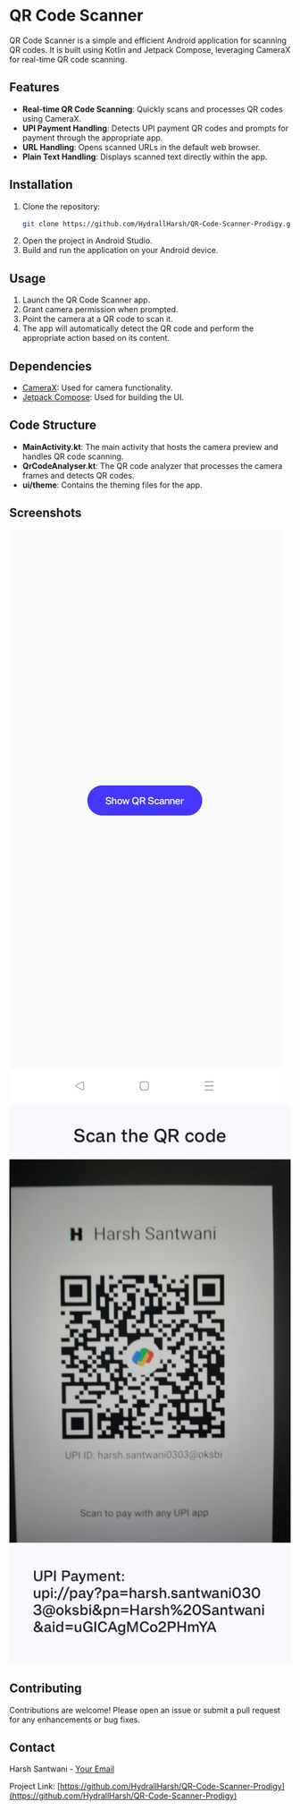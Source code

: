 # QR Code Scanner 

QR Code Scanner is a simple and efficient Android application for scanning QR codes. It is built using Kotlin and Jetpack Compose, leveraging CameraX for real-time QR code scanning.

## Features

- **Real-time QR Code Scanning**: Quickly scans and processes QR codes using CameraX.
- **UPI Payment Handling**: Detects UPI payment QR codes and prompts for payment through the appropriate app.
- **URL Handling**: Opens scanned URLs in the default web browser.
- **Plain Text Handling**: Displays scanned text directly within the app.

## Installation

1. Clone the repository:
    ```sh
    git clone https://github.com/HydrallHarsh/QR-Code-Scanner-Prodigy.git
    ```
2. Open the project in Android Studio.
3. Build and run the application on your Android device.

## Usage

1. Launch the QR Code Scanner app.
2. Grant camera permission when prompted.
3. Point the camera at a QR code to scan it.
4. The app will automatically detect the QR code and perform the appropriate action based on its content.

## Dependencies

- [CameraX](https://developer.android.com/training/camerax): Used for camera functionality.
- [Jetpack Compose](https://developer.android.com/jetpack/compose): Used for building the UI.

## Code Structure

- **MainActivity.kt**: The main activity that hosts the camera preview and handles QR code scanning.
- **QrCodeAnalyser.kt**: The QR code analyzer that processes the camera frames and detects QR codes.
- **ui/theme**: Contains the theming files for the app.

## Screenshots
![Main Screen](Screenshot2.jpg)
![QR Code Scanning Screen](Sceenshot.jpg)


## Contributing

Contributions are welcome! Please open an issue or submit a pull request for any enhancements or bug fixes.

## Contact

Harsh Santwani - [Your Email](harsh.santwani0303@gmail.com)

Project Link: [https://github.com/HydrallHarsh/QR-Code-Scanner-Prodigy](https://github.com/HydrallHarsh/QR-Code-Scanner-Prodigy)
